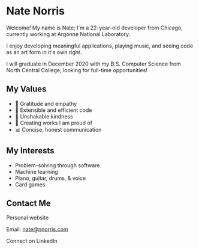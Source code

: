 # Nate Norris

Welcome! My name is Nate; I'm a 22-year-old developer from Chicago, currently working at Argonne National Laboratory.

I enjoy developing meaningful applications, playing music, and seeing code as an art form in it's own right.

I will graduate in December 2020 with my B.S. Computer Science from North Central College; looking for full-time opportunities!

## My Values
* :pray: Gratitude and empathy
* :mag_right: Extensible and efficient code
* :blue_heart: Unshakable kindness
* :raised_hands: Creating works I am proud of
* :bar_chart: Concise, honest communication

## My Interests
* Problem-solving through software
* Machine learning
* Piano, guitar, drums, & voice
* Card games

## Contact Me

Personal website

Email: nate@nnorris.com

Connect on LinkedIn
